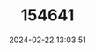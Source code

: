 ---
title: "154641"
category: "Gobiodon histrio"
draft: false
date: 2024-02-22 13:03:51
languages:
  English: ["Actor Coralgoby", "Broad-barred Coralgoby", "Maori Coralgoby", "Blue-spotted Coralgoby"]
---